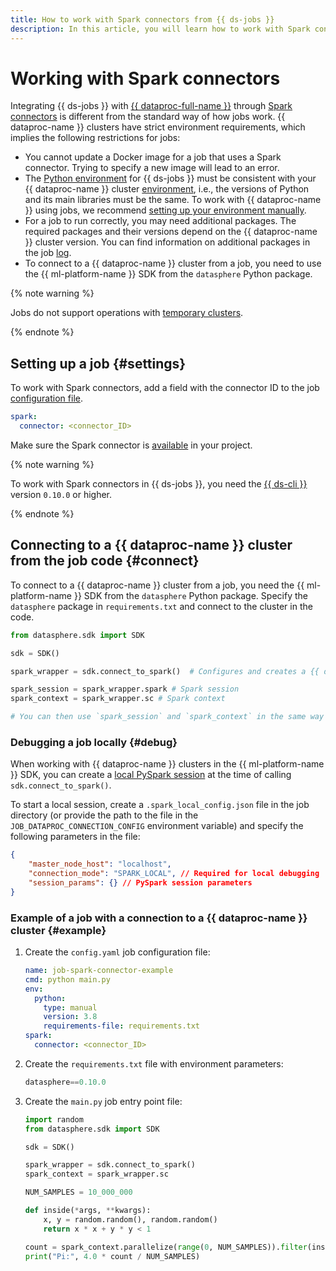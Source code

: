 ```yaml
---
title: How to work with Spark connectors from {{ ds-jobs }}
description: In this article, you will learn how to work with Spark connectors from {{ ds-jobs }}.
---
```


# Working with Spark connectors

Integrating {{ ds-jobs }} with [{{ dataproc-full-name }}](../../../data-proc/) through [Spark connectors](../spark-connector.md) is different from the standard way of how jobs work. {{ dataproc-name }} clusters have strict environment requirements, which implies the following restrictions for jobs:

* You cannot update a Docker image for a job that uses a Spark connector. Trying to specify a new image will lead to an error.
* The [Python environment](environment.md) for {{ ds-jobs }} must be consistent with your {{ dataproc-name }} cluster [environment](../../../data-proc/concepts/environment.md#current-images), i.e., the versions of Python and its main libraries must be the same. To work with {{ dataproc-name }} using jobs, we recommend [setting up your environment manually](environment.md#manual).
* For a job to run correctly, you may need additional packages. The required packages and their versions depend on the {{ dataproc-name }} cluster version. You can find information on additional packages in the job [log](cli.md#logs).
* To connect to a {{ dataproc-name }} cluster from a job, you need to use the {{ ml-platform-name }} SDK from the `datasphere` Python package.

{% note warning %}

Jobs do not support operations with [temporary clusters](../temporary-data-processing-clusters.md).

{% endnote %}

## Setting up a job {#settings}

To work with Spark connectors, add a field with the connector ID to the job [configuration file](index.md#config).

```yaml
spark:
  connector: <connector_ID>
```

Make sure the Spark connector is [available](../../operations/data/spark-connectors.md#share) in your project.

{% note warning %}

To work with Spark connectors in {{ ds-jobs }}, you need the [{{ ds-cli }}](cli.md) version `0.10.0` or higher.

{% endnote %}

## Connecting to a {{ dataproc-name }} cluster from the job code {#connect}

To connect to a {{ dataproc-name }} cluster from a job, you need the {{ ml-platform-name }} SDK from the `datasphere` Python package. Specify the `datasphere` package in `requirements.txt` and connect to the cluster in the code.

```python
from datasphere.sdk import SDK

sdk = SDK()

spark_wrapper = sdk.connect_to_spark()  # Configures and creates a {{ dataproc-name }} cluster connect session

spark_session = spark_wrapper.spark # Spark session
spark_context = spark_wrapper.sc # Spark context

# You can then use `spark_session` and `spark_context` in the same way as with `pyspark`
```

### Debugging a job locally {#debug}

When working with {{ dataproc-name }} clusters in the {{ ml-platform-name }} SDK, you can create a [local PySpark session](https://spark.apache.org/docs/latest/api/python/reference/pyspark.sql/api/pyspark.sql.SparkSession.builder.master.html) at the time of calling `sdk.connect_to_spark()`.

To start a local session, create a `.spark_local_config.json` file in the job directory (or provide the path to the file in the `JOB_DATAPROC_CONNECTION_CONFIG` environment variable) and specify the following parameters in the file:

```json
{
    "master_node_host": "localhost",
    "connection_mode": "SPARK_LOCAL", // Required for local debugging
    "session_params": {} // PySpark session parameters
}
```

### Example of a job with a connection to a {{ dataproc-name }} cluster {#example}

1. Create the `config.yaml` job configuration file:

   ```yaml
   name: job-spark-connector-example
   cmd: python main.py
   env:
     python:
       type: manual
       version: 3.8
       requirements-file: requirements.txt
   spark:
     connector: <connector_ID>
   ```

1. Create the `requirements.txt` file with environment parameters:

   ```python   
   datasphere==0.10.0
   ```

1. Create the `main.py` job entry point file:

   ```python
   import random
   from datasphere.sdk import SDK
   
   sdk = SDK()
   
   spark_wrapper = sdk.connect_to_spark()
   spark_context = spark_wrapper.sc
   
   NUM_SAMPLES = 10_000_000
   
   def inside(*args, **kwargs):
       x, y = random.random(), random.random()
       return x * x + y * y < 1
   
   count = spark_context.parallelize(range(0, NUM_SAMPLES)).filter(inside).count()
   print("Pi:", 4.0 * count / NUM_SAMPLES)
   ```
